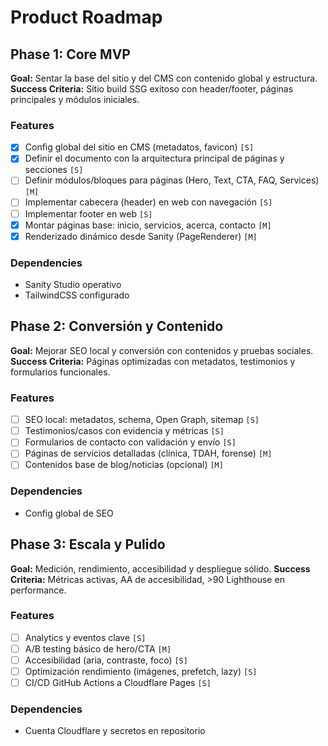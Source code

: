 # Product Roadmap

## Phase 1: Core MVP

**Goal:** Sentar la base del sitio y del CMS con contenido global y estructura.
**Success Criteria:** Sitio build SSG exitoso con header/footer, páginas principales y módulos iniciales.

### Features
- [x] Config global del sitio en CMS (metadatos, favicon) `[S]`
- [x] Definir el documento con la arquitectura principal de páginas y secciones `[S]`
- [ ] Definir módulos/bloques para páginas (Hero, Text, CTA, FAQ, Services) `[M]`
- [ ] Implementar cabecera (header) en web con navegación `[S]`
- [ ] Implementar footer en web `[S]`
- [x] Montar páginas base: inicio, servicios, acerca, contacto `[M]`
- [x] Renderizado dinámico desde Sanity (PageRenderer) `[M]`

### Dependencies
- Sanity Studio operativo
- TailwindCSS configurado

## Phase 2: Conversión y Contenido

**Goal:** Mejorar SEO local y conversión con contenidos y pruebas sociales.
**Success Criteria:** Páginas optimizadas con metadatos, testimonios y formularios funcionales.

### Features
- [ ] SEO local: metadatos, schema, Open Graph, sitemap `[S]`
- [ ] Testimonios/casos con evidencia y métricas `[S]`
- [ ] Formularios de contacto con validación y envío `[S]`
- [ ] Páginas de servicios detalladas (clínica, TDAH, forense) `[M]`
- [ ] Contenidos base de blog/noticias (opcional) `[M]`

### Dependencies
- Config global de SEO

## Phase 3: Escala y Pulido

**Goal:** Medición, rendimiento, accesibilidad y despliegue sólido.
**Success Criteria:** Métricas activas, AA de accesibilidad, >90 Lighthouse en performance.

### Features
- [ ] Analytics y eventos clave `[S]`
- [ ] A/B testing básico de hero/CTA `[M]`
- [ ] Accesibilidad (aria, contraste, foco) `[S]`
- [ ] Optimización rendimiento (imágenes, prefetch, lazy) `[S]`
- [ ] CI/CD GitHub Actions a Cloudflare Pages `[S]`

### Dependencies
- Cuenta Cloudflare y secretos en repositorio
